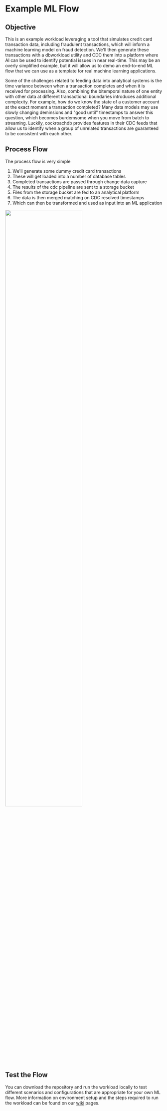 # Example ML Flow

## Objective
This is an example workload leveraging a tool that simulates credit card transaction data, including fraudulent transactions, which will inform a machine learning model on fraud detection. We'll then generate these transactions with a dbworkload utility and CDC them into a platform where AI can be used to identify potential issues in near real-time. This may be an overly simplified example, but it will allow us to demo an end-to-end ML flow that we can use as a template for real machine learning applications.

Some of the challenges related to feeding data into analytical systems is the time variance between when a transaction completes and when it is received for processing.  Also, combining the bitemporal nature of one entity with other data at different transactional boundaries introduces additional complexity.  For example, how do we know the state of a customer account at the exact moment a transaction completed?  Many data models may use slowly changing deminsions and "good until" timestamps to answer this question, which becomes burdemsome when you move from batch to streaming.  Luckily, cockroachdb provides features in their CDC feeds that allow us to identify when a group of unrelated transactions are guaranteed to be consistent with each other.

## Process Flow
The process flow is very simple
1) We'll generate some dummy credit card transactions
2) These will get loaded into a number of database tables
3) Completed transactions are passed through change data capture
4) The results of the cdc pipeline are sent to a storage bucket
5) Files from the storage bucket are fed to an analytical platform
6) The data is then merged matching on CDC resolved timestamps
7) Which can then be transformed and used as input into an ML application

<img src="https://github.com/user-attachments/assets/fae079c7-6bda-4739-88cd-a7e5651cf0b4" width="70%"/>

## Test the Flow
You can download the repository and run the workload locally to test different scenarios and configurations that are appropriate for your own ML flow.  More information on environment setup and the steps required to run the workload can be found on our [wiki](https://github.com/roachlong/example-ml-flow/wiki) pages.
